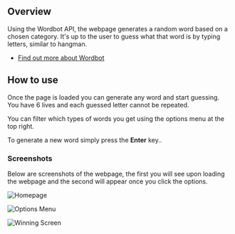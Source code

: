## Overview

Using the Wordbot API, the webpage generates a random word based on a chosen category. It's up to the user to guess what that word is by typing letters, similar to hangman.

* [Find out more about Wordbot](https://noopschallenge.com/challenges/wordbot)

## How to use

Once the page is loaded you can generate any word and start guessing. You have 6 lives and each guessed letter cannot be repeated.

You can filter which types of words you get using the options menu at the top right.

To generate a new word simply press the **Enter** key..

### Screenshots

Below are screenshots of the webpage, the first you will see upon loading the webpage and the second will appear once you click the options.

![Homepage](https://github.com/ChrisLewisX/Wordbot-challenge/blob/master/onLoad.PNG "The Homepage")

![Options Menu](https://github.com/ChrisLewisX/Wordbot-challenge/blob/master/options.PNG "Options Menu")

![Winning Screen](https://github.com/ChrisLewisX/Wordbot-challenge/blob/master/wins.PNG "Winning Screen")
